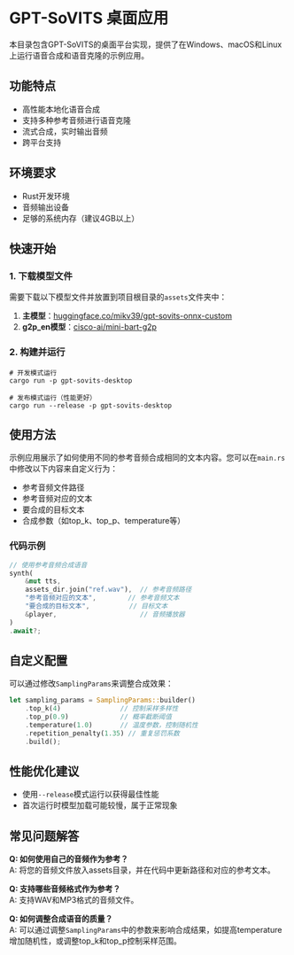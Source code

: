 # GPT-SoVITS 桌面应用

本目录包含GPT-SoVITS的桌面平台实现，提供了在Windows、macOS和Linux上运行语音合成和语音克隆的示例应用。

## 功能特点

- 高性能本地化语音合成
- 支持多种参考音频进行语音克隆
- 流式合成，实时输出音频
- 跨平台支持

## 环境要求

- Rust开发环境
- 音频输出设备
- 足够的系统内存（建议4GB以上）

## 快速开始

### 1. 下载模型文件

需要下载以下模型文件并放置到项目根目录的`assets`文件夹中：

1. **主模型**：[huggingface.co/mikv39/gpt-sovits-onnx-custom](https://huggingface.co/mikv39/gpt-sovits-onnx-custom)
2. **g2p_en模型**：[cisco-ai/mini-bart-g2p](https://huggingface.co/cisco-ai/mini-bart-g2p/tree/main/onnx)

### 2. 构建并运行

```shell
# 开发模式运行
cargo run -p gpt-sovits-desktop

# 发布模式运行（性能更好）
cargo run --release -p gpt-sovits-desktop
```

## 使用方法

示例应用展示了如何使用不同的参考音频合成相同的文本内容。您可以在`main.rs`中修改以下内容来自定义行为：

- 参考音频文件路径
- 参考音频对应的文本
- 要合成的目标文本
- 合成参数（如top_k、top_p、temperature等）

### 代码示例

```rust
// 使用参考音频合成语音
synth(
    &mut tts,
    assets_dir.join("ref.wav"),  // 参考音频路径
    "参考音频对应的文本",        // 参考音频文本
    "要合成的目标文本",          // 目标文本
    &player,                     // 音频播放器
)
.await?;
```

## 自定义配置

可以通过修改`SamplingParams`来调整合成效果：

```rust
let sampling_params = SamplingParams::builder()
    .top_k(4)               // 控制采样多样性
    .top_p(0.9)             // 概率截断阈值
    .temperature(1.0)       // 温度参数，控制随机性
    .repetition_penalty(1.35) // 重复惩罚系数
    .build();
```

## 性能优化建议

- 使用`--release`模式运行以获得最佳性能
- 首次运行时模型加载可能较慢，属于正常现象

## 常见问题解答

**Q: 如何使用自己的音频作为参考？**  
A: 将您的音频文件放入assets目录，并在代码中更新路径和对应的参考文本。

**Q: 支持哪些音频格式作为参考？**  
A: 支持WAV和MP3格式的音频文件。

**Q: 如何调整合成语音的质量？**  
A: 可以通过调整`SamplingParams`中的参数来影响合成结果，如提高temperature增加随机性，或调整top_k和top_p控制采样范围。